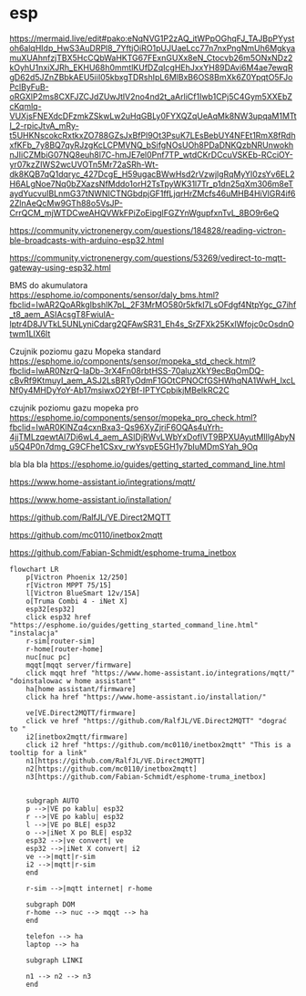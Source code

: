 # esp

https://mermaid.live/edit#pako:eNqNVG1P2zAQ_itWPpOGhqFJ_TAJBpPYystoh6alqHIdp_HwS3AuDRPl8_7YftjOiRO1pUJUaeLcc77n7nxPngNmUh6MgkyamuXUAhnfzjTBX5HcCQbWaHKTG67FExnGUXx8eN_Ctocvb26m5ONxNDz2kOyhU1nxiXJRh_EKHU68h0mmtlKUfDZqIcgHEhJxxYH89DAvi6M4ae7ewqRgD62d5JZnZBbkAEU5iiI05kbxgTDRshIpL6MlBxB6OS8BmXk6Z0YpqtO5FJoPclByFuB-oRGXlP2ms8CXFJZCJdZUwJtlV2no4nd2t_aArliCf1Iwb1CPj5C4Gym5XXEbZcKqmlq-VUXjsFNEXdcDFzmkZSkwLw2uHqGBLy0FYXQZqUeAqMk8NW3upqaM1MTtI_2-rpicJtvA_mRy-t5UHKNscokcRxtkxZO788GZsJxBfPl9Ot3PsuK7LEsBebUY4NFEt1RmX8fRdhxfKFb_7y8BQ7qyRJzgKcLCPMVNQ_bSifgNOsUOh8PDaDNKQzbNRUnwokhnJIiCZMbiG07NQ8euh8l7C-hmJE7el0Pnf7TP_wtdCKrDCcuVSKEb-RCciOY-yr07kzZIWS2wcUVOTn5Mr72aSRh-Wt-dk8KQB7qQ1dqryc_427DcgE_H59ugacBWwHsd2rVzwjlgRqMyYI0zsYv6EL2H6ALgNoe7Nq0bZXazsNfMddo1orH2TsTpyWK31l7Tr_p1dn25qXm306m8eTaydYucvuIBLnmG37tNWNICTNGbdpjGF1ffLjqrHrZMcfs46uMHB4HiVlGR4if62ZlnAeQcMw9GTh88o5VsJP-CrrQCM_mjWTDCweAHQVWkFPiZoEipglFGZYnWgupfxnTvL_8BO9r6eQ

https://community.victronenergy.com/questions/184828/reading-victron-ble-broadcasts-with-arduino-esp32.html

https://community.victronenergy.com/questions/53269/vedirect-to-mqtt-gateway-using-esp32.html

BMS do akumulatora https://esphome.io/components/sensor/daly_bms.html?fbclid=IwAR2QoARkgIbshlK7pL_2F3MrMO580r5kfkI7LsOFdgf4NtpYgc_G7ihf_t8_aem_ASIAcsgT8FwiulA-lptr4D8JVTkL5UNLyniCdarg2QFAwSR31_Eh4s_SrZFXk25KxIWfojc0cOsdnOtwm1LIX6It

Czujnik poziomu gazu Mopeka standard https://esphome.io/components/sensor/mopeka_std_check.html?fbclid=IwAR0NzrQ-IaDb-3rX4Fn08rbtHSS-70aluzXkY9ecBqOmDQ-cBvRf9KtmuyI_aem_ASJ2LsBRTyOdmF1GOtCPNOCfGSHWhqNA1WwH_lxcLNf0y4MHDyYoY-Ab17msiwxO2YBf-IPTYCpbikjMBelkRC2C

czujnik poziomu gazu mopeka pro https://esphome.io/components/sensor/mopeka_pro_check.html?fbclid=IwAR0KlNZq4cxnBxa3-Qs96XyZjriF6OQAs4uYrh-4jjTMLzqewtAI7Di6wL4_aem_ASIDjRWvLWbYxDofIVT9BPXUAyutMIllgAbyNu5Q4P0n7dmg_G9CFhe1CSxv_rwYsvpE5GH1y7bIuMDmSYah_9Oq






bla bla bla
https://esphome.io/guides/getting_started_command_line.html

https://www.home-assistant.io/integrations/mqtt/

https://www.home-assistant.io/installation/

https://github.com/RalfJL/VE.Direct2MQTT

https://github.com/mc0110/inetbox2mqtt

https://github.com/Fabian-Schmidt/esphome-truma_inetbox



```mermaid
flowchart LR
    p[Victron Phoenix 12/250]
    r[Victron MPPT 75/15]
    l[Victron BlueSmart 12v/15A]
    o[Truma Combi 4 - iNet X]
    esp32[esp32]
    click esp32 href "https://esphome.io/guides/getting_started_command_line.html" "instalacja"
    r-sim[router-sim]
    r-home[router-home]
    nuc[nuc pc]
    mqqt[mqqt server/firmware]
    click mqqt href "https://www.home-assistant.io/integrations/mqtt/" "doinstalowac w home assistant"
    ha[home assistant/firmware]
    click ha href "https://www.home-assistant.io/installation/"

    ve[VE.Direct2MQTT/firmware]
    click ve href "https://github.com/RalfJL/VE.Direct2MQTT" "dograć to "
    i2[inetbox2mqtt/firmware]
    click i2 href "https://github.com/mc0110/inetbox2mqtt" "This is a tooltip for a link"
    n1[https://github.com/RalfJL/VE.Direct2MQTT]
    n2[https://github.com/mc0110/inetbox2mqtt]
    n3[https://github.com/Fabian-Schmidt/esphome-truma_inetbox]


    subgraph AUTO
    p -->|VE po kablu| esp32 
    r -->|VE po kablu| esp32 
    l -->|VE po BLE| esp32 
    o -->|iNet X po BLE| esp32 
    esp32 -->|ve convert| ve
    esp32 -->|iNet X convert| i2 
    ve -->|mqtt|r-sim
    i2 -->|mqtt|r-sim
    end

    r-sim -->|mqtt internet| r-home

    subgraph DOM
    r-home --> nuc --> mqqt --> ha
    end

    telefon --> ha
    laptop --> ha

    subgraph LINKI

    n1 --> n2 --> n3
    end
```
